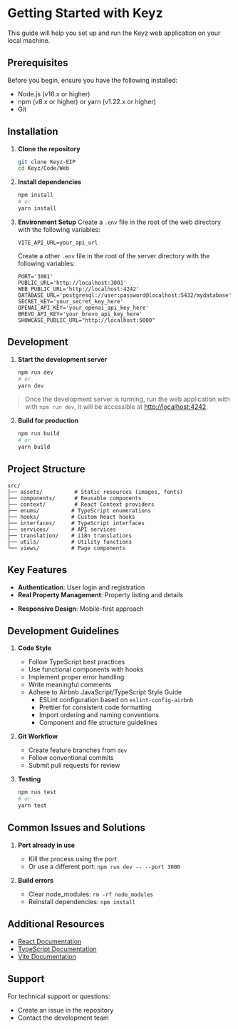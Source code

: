 # Getting Started with Keyz

This guide will help you set up and run the Keyz web application on your local machine.

## Prerequisites

Before you begin, ensure you have the following installed:
- Node.js (v16.x or higher)
- npm (v8.x or higher) or yarn (v1.22.x or higher)
- Git

## Installation

1. **Clone the repository**
   ```bash
   git clone Keyz-EIP
   cd Keyz/Code/Web
   ```

2. **Install dependencies**
   ```bash
   npm install
   # or
   yarn install
   ```

3. **Environment Setup**
   Create a `.env` file in the root of the web directory with the following variables:
   ```env
   VITE_API_URL=your_api_url
   ```

   Create a other `.env` file in the root of the server directory with the following variables:
   ```env
   PORT='3001'
   PUBLIC_URL='http://localhost:3001'
   WEB_PUBLIC_URL='http://localhost:4242'
   DATABASE_URL='postgresql://user:password@localhost:5432/mydatabase'
   SECRET_KEY='your_secret_key_here'
   OPENAI_API_KEY='your_openai_api_key_here'
   BREVO_API_KEY='your_brevo_api_key_here'
   SHOWCASE_PUBLIC_URL="http://localhost:5000"
   ```

## Development

1. **Start the development server**
   ```bash
   npm run dev
   # or
   yarn dev
   ```

> Once the development server is running, run the web application with with `npm run dev`, it will be accessible at [http://localhost:4242](http://localhost:4242).


2. **Build for production**
   ```bash
   npm run build
   # or
   yarn build
   ```

## Project Structure

```
src/
├── assets/          # Static resources (images, fonts)
├── components/      # Reusable components
├── context/         # React Context providers
├── enums/          # TypeScript enumerations
├── hooks/          # Custom React hooks
├── interfaces/     # TypeScript interfaces
├── services/       # API services
├── translation/    # i18n translations
├── utils/          # Utility functions
└── views/          # Page components
```

## Key Features

- **Authentication**: User login and registration
- **Real Property Management**: Property listing and details
<!-- - **Messaging System**: Communication between users -->
- **Responsive Design**: Mobile-first approach

## Development Guidelines

1. **Code Style**
   - Follow TypeScript best practices
   - Use functional components with hooks
   - Implement proper error handling
   - Write meaningful comments
   - Adhere to Airbnb JavaScript/TypeScript Style Guide
     - ESLint configuration based on `eslint-config-airbnb`
     - Prettier for consistent code formatting
     - Import ordering and naming conventions
     - Component and file structure guidelines

2. **Git Workflow**
   - Create feature branches from `dev`
   - Follow conventional commits
   - Submit pull requests for review

3. **Testing**
   ```bash
   npm run test
   # or
   yarn test
   ```

## Common Issues and Solutions

1. **Port already in use**
   - Kill the process using the port
   - Or use a different port: `npm run dev -- --port 3000`

2. **Build errors**
   - Clear node_modules: `rm -rf node_modules`
   - Reinstall dependencies: `npm install`

## Additional Resources

- [React Documentation](https://reactjs.org/docs/getting-started.html)
- [TypeScript Documentation](https://www.typescriptlang.org/docs/)
- [Vite Documentation](https://vitejs.dev/guide/)

## Support

For technical support or questions:
- Create an issue in the repository
- Contact the development team

